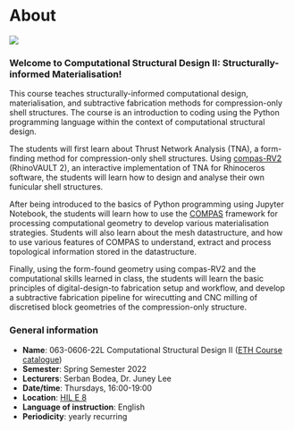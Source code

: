 # About

![](<.gitbook/assets/CSD2\_2022\_cover-01 (1).png>)

### Welcome to Computational Structural Design II: Structurally-informed Materialisation!

This course teaches structurally-informed computational design, materialisation, and subtractive fabrication methods for compression-only shell structures. The course is an introduction to coding using the Python programming language within the context of computational structural design.

The students will first learn about Thrust Network Analysis (TNA), a form-finding method for compression-only shell structures. Using [compas-RV2](https://blockresearchgroup.gitbook.io/rv2/) (RhinoVAULT 2), an interactive implementation of TNA for Rhinoceros software, the students will learn how to design and analyse their own funicular shell structures.&#x20;

After being introduced to the basics of Python programming using Jupyter Notebook, the students will learn how to use the [COMPAS](https://compas.dev) framework for processing computational geometry to develop various materialisation strategies. Students will also learn about the mesh datastructure, and how to use various features of COMPAS to understand, extract and process topological information stored in the datastructure.

Finally, using the form-found geometry using compas-RV2 and the computational skills learned in class, the students will learn the basic principles of digital-design-to fabrication setup and workflow, and  develop a subtractive fabrication pipeline for wirecutting and CNC milling of discretised block geometries of the compression-only structure.

### General information

* **Name**: 063-0606-22L  Computational Structural Design II ([ETH Course catalogue](http://www.vvz.ethz.ch/Vorlesungsverzeichnis/lerneinheit.view?semkez=2022S\&ansicht=KATALOGDATEN\&lerneinheitId=160011\&lang=en))
* **Semester**: Spring Semester 2022
* **Lecturers**: Serban Bodea, Dr. Juney Lee
* **Date/time**: Thursdays, 16:00-19:00
* **Location**: [HIL E 8](http://www.rauminfo.ethz.ch/Rauminfo/grundrissplan.gif?gebaeude=HIL\&geschoss=E\&raumNr=8\&lang=en)
* **Language of instruction**: English
* **Periodicity**: yearly recurring
